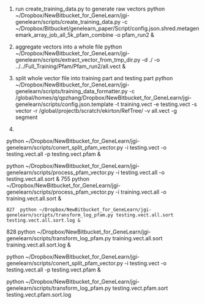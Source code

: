 1. run create_training_data.py to generate raw vectors 
python ~/Dropbox/NewBitbucket_for_GeneLearn/jgi-genelearn/scripts/create_training_data.py -c ~/Dropbox/Bitbucket/genelearn_paper/Script/config.json.shred.metagenemark_array_job_all_5k_pfam_combine -o pfam_run2 &

2. aggregate vectors into a whole file
python ~/Dropbox/NewBitbucket_for_GeneLearn/jgi-genelearn/scripts/extract_vector_from_tmp_dir.py  -d ./ -o ../../Full_Training/Pfam/Pfam_run2/all.vect &

3. split whole vector file into training part and testing part
python ~/Dropbox/NewBitbucket_for_GeneLearn/jgi-genelearn/scripts/training_data_formatter.py -c /global/homes/q/qpzhang/Dropbox/NewBitbucket_for_GeneLearn/jgi-genelearn/scripts/config.json.template -t training.vect -e testing.vect -s vector -r /global/projectb/scratch/ekirton/RefTree/ -v all.vect -g segment

4. 
  python ~/Dropbox/NewBitbucket_for_GeneLearn/jgi-genelearn/scripts/conert_split_pfam_vector.py -i testing.vect -o testing.vect.all -p testing.vect.pfam &
  

python ~/Dropbox/NewBitbucket_for_GeneLearn/jgi-genelearn/scripts/process_pfam_vector.py -i testing.vect.all  -o testing.vect.all.sort &
  755  python ~/Dropbox/NewBitbucket_for_GeneLearn/jgi-genelearn/scripts/process_pfam_vector.py -i training.vect.all -o training.vect.all.sort &
  
  
    827  python ~/Dropbox/NewBitbucket_for_GeneLearn/jgi-genelearn/scripts/transform_log_pfam.py testing.vect.all.sort testing.vect.all.sort.log &
  828  python ~/Dropbox/NewBitbucket_for_GeneLearn/jgi-genelearn/scripts/transform_log_pfam.py training.vect.all.sort training.vect.all.sort.log &
  
  
  python ~/Dropbox/NewBitbucket_for_GeneLearn/jgi-genelearn/scripts/conert_split_pfam_vector.py -i testing.vect -o testing.vect.all -p testing.vect.pfam &
  
  python ~/Dropbox/NewBitbucket_for_GeneLearn/jgi-genelearn/scripts/transform_log_pfam.py testing.vect.pfam.sort testing.vect.pfam.sort.log
  
  
  